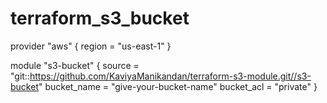 # terraform_s3_bucket

provider "aws" {
  region = "us-east-1"
}

module "s3-bucket" {
  source     = "git::https://github.com/KaviyaManikandan/terraform-s3-module.git//s3-bucket"
  bucket_name = "give-your-bucket-name"
  bucket_acl  = "private"
}
